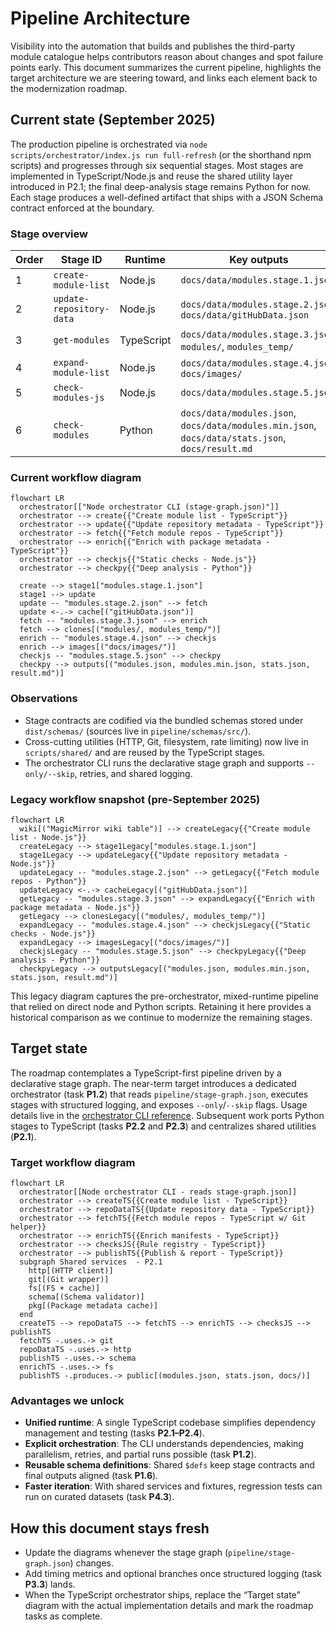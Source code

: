 # Pipeline Architecture

Visibility into the automation that builds and publishes the third-party module catalogue helps contributors reason about changes and spot failure points early. This document summarizes the current pipeline, highlights the target architecture we are steering toward, and links each element back to the modernization roadmap.

## Current state (September 2025)

The production pipeline is orchestrated via `node scripts/orchestrator/index.js run full-refresh` (or the shorthand npm scripts) and progresses through six sequential stages. Most stages are implemented in TypeScript/Node.js and reuse the shared utility layer introduced in P2.1; the final deep-analysis stage remains Python for now. Each stage produces a well-defined artifact that ships with a JSON Schema contract enforced at the boundary.

### Stage overview

| Order | Stage ID                 | Runtime    | Key outputs                                                                                      |
| ----- | ------------------------ | ---------- | ------------------------------------------------------------------------------------------------ |
| 1     | `create-module-list`     | Node.js    | `docs/data/modules.stage.1.json`                                                                 |
| 2     | `update-repository-data` | Node.js    | `docs/data/modules.stage.2.json`, `docs/data/gitHubData.json`                                    |
| 3     | `get-modules`            | TypeScript | `docs/data/modules.stage.3.json`, `modules/`, `modules_temp/`                                    |
| 4     | `expand-module-list`     | Node.js    | `docs/data/modules.stage.4.json`, `docs/images/`                                                 |
| 5     | `check-modules-js`       | Node.js    | `docs/data/modules.stage.5.json`                                                                 |
| 6     | `check-modules`          | Python     | `docs/data/modules.json`, `docs/data/modules.min.json`, `docs/data/stats.json`, `docs/result.md` |

### Current workflow diagram

```mermaid
flowchart LR
  orchestrator[["Node orchestrator CLI (stage-graph.json)"]]
  orchestrator --> create{{"Create module list - TypeScript"}}
  orchestrator --> update{{"Update repository metadata - TypeScript"}}
  orchestrator --> fetch{{"Fetch module repos - TypeScript"}}
  orchestrator --> enrich{{"Enrich with package metadata - TypeScript"}}
  orchestrator --> checkjs{{"Static checks - Node.js"}}
  orchestrator --> checkpy{{"Deep analysis - Python"}}

  create --> stage1["modules.stage.1.json"]
  stage1 --> update
  update -- "modules.stage.2.json" --> fetch
  update <-.-> cache[("gitHubData.json")]
  fetch -- "modules.stage.3.json" --> enrich
  fetch --> clones[("modules/, modules_temp/")]
  enrich -- "modules.stage.4.json" --> checkjs
  enrich --> images[("docs/images/")]
  checkjs -- "modules.stage.5.json" --> checkpy
  checkpy --> outputs[("modules.json, modules.min.json, stats.json, result.md")]
```

### Observations

- Stage contracts are codified via the bundled schemas stored under `dist/schemas/` (sources live in `pipeline/schemas/src/`).
- Cross-cutting utilities (HTTP, Git, filesystem, rate limiting) now live in `scripts/shared/` and are reused by the TypeScript stages.
- The orchestrator CLI runs the declarative stage graph and supports `--only/--skip`, retries, and shared logging.

### Legacy workflow snapshot (pre-September 2025)

```mermaid
flowchart LR
  wiki[("MagicMirror wiki table")] --> createLegacy{{"Create module list - Node.js"}}
  createLegacy --> stage1Legacy["modules.stage.1.json"]
  stage1Legacy --> updateLegacy{{"Update repository metadata - Node.js"}}
  updateLegacy -- "modules.stage.2.json" --> getLegacy{{"Fetch module repos - Python"}}
  updateLegacy <-.-> cacheLegacy[("gitHubData.json")]
  getLegacy -- "modules.stage.3.json" --> expandLegacy{{"Enrich with package metadata - Node.js"}}
  getLegacy --> clonesLegacy[("modules/, modules_temp/")]
  expandLegacy -- "modules.stage.4.json" --> checkjsLegacy{{"Static checks - Node.js"}}
  expandLegacy --> imagesLegacy[("docs/images/")]
  checkjsLegacy -- "modules.stage.5.json" --> checkpyLegacy{{"Deep analysis - Python"}}
  checkpyLegacy --> outputsLegacy[("modules.json, modules.min.json, stats.json, result.md")]
```

This legacy diagram captures the pre-orchestrator, mixed-runtime pipeline that relied on direct node and Python scripts. Retaining it here provides a historical comparison as we continue to modernize the remaining stages.

## Target state

The roadmap contemplates a TypeScript-first pipeline driven by a declarative stage graph. The near-term target introduces a dedicated orchestrator (task **P1.2**) that reads `pipeline/stage-graph.json`, executes stages with structured logging, and exposes `--only`/`--skip` flags. Usage details live in the [orchestrator CLI reference](pipeline/orchestrator-cli-reference.md). Subsequent work ports Python stages to TypeScript (tasks **P2.2** and **P2.3**) and centralizes shared utilities (**P2.1**).

### Target workflow diagram

```mermaid
flowchart LR
  orchestrator[[Node orchestrator CLI - reads stage-graph.json]]
  orchestrator --> createTS{{Create module list - TypeScript}}
  orchestrator --> repoDataTS{{Update repository data - TypeScript}}
  orchestrator --> fetchTS{{Fetch module repos - TypeScript w/ Git helper}}
  orchestrator --> enrichTS{{Enrich manifests - TypeScript}}
  orchestrator --> checksJS{{Rule registry - TypeScript}}
  orchestrator --> publishTS{{Publish & report - TypeScript}}
  subgraph Shared services  - P2.1
    http[(HTTP client)]
    git[(Git wrapper)]
    fs[(FS + cache)]
    schema[(Schema validator)]
    pkg[(Package metadata cache)]
  end
  createTS --> repoDataTS --> fetchTS --> enrichTS --> checksJS --> publishTS
  fetchTS -.uses.-> git
  repoDataTS -.uses.-> http
  publishTS -.uses.-> schema
  enrichTS -.uses.-> fs
  publishTS -.produces.-> public[(modules.json, stats.json, docs/)]
```

### Advantages we unlock

- **Unified runtime**: A single TypeScript codebase simplifies dependency management and testing (tasks **P2.1–P2.4**).
- **Explicit orchestration**: The CLI understands dependencies, making parallelism, retries, and partial runs possible (task **P1.2**).
- **Reusable schema definitions**: Shared `$defs` keep stage contracts and final outputs aligned (task **P1.6**).
- **Faster iteration**: With shared services and fixtures, regression tests can run on curated datasets (task **P4.3**).

## How this document stays fresh

- Update the diagrams whenever the stage graph (`pipeline/stage-graph.json`) changes.
- Add timing metrics and optional branches once structured logging (task **P3.3**) lands.
- When the TypeScript orchestrator ships, replace the “Target state” diagram with the actual implementation details and mark the roadmap tasks as complete.
